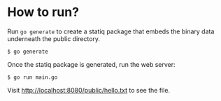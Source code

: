 # How to run?

Run `go generate` to create a statiq package that embeds the binary data underneath the public directory.

	$ go generate

Once the statiq package is generated, run the web server:

	$ go run main.go

Visit [http://localhost:8080/public/hello.txt](http://localhost:8080/public/hello.txt) to see the file.
